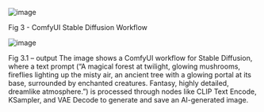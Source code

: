 ![image](https://github.com/user-attachments/assets/1b31c84d-d050-4586-ac14-969531351585)
 
Fig 3 - ComfyUI Stable Diffusion Workflow

 ![image](https://github.com/user-attachments/assets/4ed9460f-c06d-4121-a34d-596be5063ca0)

Fig 3.1 – output
 The image shows a ComfyUI workflow for Stable Diffusion, where a text prompt (“A magical forest at twilight, glowing mushrooms, fireflies lighting up the misty air, an ancient tree with a glowing portal at its base, surrounded by enchanted creatures. Fantasy, highly detailed, dreamlike atmosphere.”) is processed through nodes like CLIP Text Encode, KSampler, and VAE Decode to generate and save an AI-generated image.

